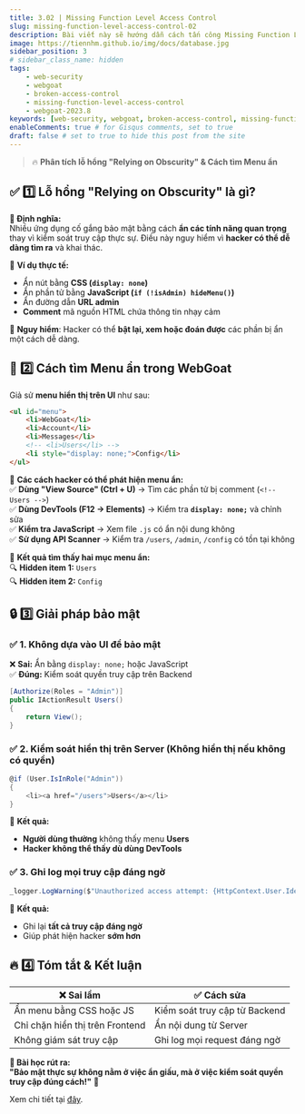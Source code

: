 ```yaml
---
title: 3.02 | Missing Function Level Access Control
slug: missing-function-level-access-control-02
description: Bài viết này sẽ hướng dẫn cách tấn công Missing Function Level Access Control trên WebGoat 2023.8
image: https://tiennhm.github.io/img/docs/database.jpg
sidebar_position: 3
# sidebar_class_name: hidden
tags: 
    - web-security
    - webgoat
    - broken-access-control
    - missing-function-level-access-control
    - webgoat-2023.8
keywords: [web-security, webgoat, broken-access-control, missing-function-level-access-control, webgoat-2023.8]
enableComments: true # for Gisqus comments, set to true
draft: false # set to true to hide this post from the site
---
```


> 🔥 **Phân tích lỗ hổng "Relying on Obscurity" & Cách tìm Menu ẩn**  

## ✅ **1️⃣ Lỗ hổng "Relying on Obscurity" là gì?**
**📌 Định nghĩa:**  
Nhiều ứng dụng cố gắng bảo mật bằng cách **ẩn các tính năng quan trọng** thay vì kiểm soát truy cập thực sự. Điều này nguy hiểm vì **hacker có thể dễ dàng tìm ra** và khai thác.

📌 **Ví dụ thực tế:**  
- Ẩn nút bằng **CSS (`display: none`)**
- Ẩn phần tử bằng **JavaScript (`if (!isAdmin) hideMenu()`)**
- Ẩn đường dẫn **URL admin**
- **Comment** mã nguồn HTML chứa thông tin nhạy cảm

🚨 **Nguy hiểm**: Hacker có thể **bật lại, xem hoặc đoán được** các phần bị ẩn một cách dễ dàng.


## 🚀 **2️⃣ Cách tìm Menu ẩn trong WebGoat**
Giả sử **menu hiển thị trên UI** như sau:
```html
<ul id="menu">
    <li>WebGoat</li>
    <li>Account</li>
    <li>Messages</li>
    <!-- <li>Users</li> -->
    <li style="display: none;">Config</li>
</ul>
```
📌 **Các cách hacker có thể phát hiện menu ẩn:**  
✅ **Dùng "View Source" (Ctrl + U)** → Tìm các phần tử bị comment (`<!-- Users -->`)  
✅ **Dùng DevTools (F12 → Elements)** → Kiểm tra **`display: none;`** và chỉnh sửa  
✅ **Kiểm tra JavaScript** → Xem file `.js` có ẩn nội dung không  
✅ **Sử dụng API Scanner** → Kiểm tra `/users`, `/admin`, `/config` có tồn tại không  

🎯 **Kết quả tìm thấy hai mục menu ẩn:**  
🔍 **Hidden item 1:** `Users`  
🔍 **Hidden item 2:** `Config`


## 🔒 **3️⃣ Giải pháp bảo mật**
### ✅ **1. Không dựa vào UI để bảo mật**
❌ **Sai:** Ẩn bằng `display: none;` hoặc JavaScript  
✅ **Đúng:** Kiểm soát quyền truy cập trên Backend  
```csharp
[Authorize(Roles = "Admin")]
public IActionResult Users()
{
    return View();
}
```


### ✅ **2. Kiểm soát hiển thị trên Server (Không hiển thị nếu không có quyền)**
```csharp
@if (User.IsInRole("Admin"))
{
    <li><a href="/users">Users</a></li>
}
```
📌 **Kết quả:**  
- **Người dùng thường** không thấy menu **Users**  
- **Hacker không thể thấy dù dùng DevTools**  


### ✅ **3. Ghi log mọi truy cập đáng ngờ**
```csharp
_logger.LogWarning($"Unauthorized access attempt: {HttpContext.User.Identity.Name} tried to access /config");
```
📌 **Kết quả:**  
- Ghi lại **tất cả truy cập đáng ngờ**
- Giúp phát hiện hacker **sớm hơn**  


## 🔥 **4️⃣ Tóm tắt & Kết luận**
| ❌ **Sai lầm** | ✅ **Cách sửa** |
|----------------|------------------|
| Ẩn menu bằng CSS hoặc JS | Kiểm soát truy cập từ Backend |
| Chỉ chặn hiển thị trên Frontend | Ẩn nội dung từ Server |
| Không giám sát truy cập | Ghi log mọi request đáng ngờ |

**📌 Bài học rút ra:**  
**"Bảo mật thực sự không nằm ở việc ẩn giấu, mà ở việc kiểm soát quyền truy cập đúng cách!"** 🚀

Xem chi tiết tại [đây](https://docs.cycubix.com/application-security-series/web-application-security-essentials/solutions/a5-broken-access-control/a1-2021-or-missing-function-level-access-control-or-cycubix-docs/missing-function-level-access-control-2).